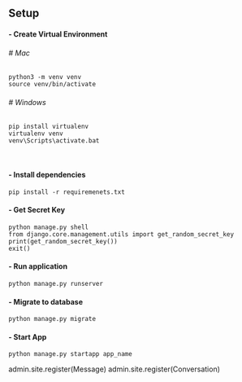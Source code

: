 ## Setup

#### - Create Virtual Environment
###### # Mac
```
python3 -m venv venv
source venv/bin/activate
```

###### # Windows
```
pip install virtualenv 
virtualenv venv 
venv\Scripts\activate.bat 
```

<br>

#### - Install dependencies
```
pip install -r requiremenets.txt
```

#### - Get Secret Key
```
python manage.py shell
from django.core.management.utils import get_random_secret_key
print(get_random_secret_key())
exit()
```

#### - Run application
```
python manage.py runserver
```
#### - Migrate to database
```
python manage.py migrate
```
#### - Start App
```
python manage.py startapp app_name
```


admin.site.register(Message)
admin.site.register(Conversation)
```
